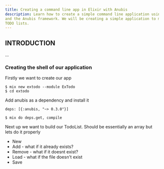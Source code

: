 ```yaml
---
title: Creating a command line app in Elixir with Anubis
description: Learn how to create a simple command line application using Elixir
and the Anubis framework. We will be creating a simple application to manage our
TODO lists.
---
```


## INTRODUCTION

...

### Creating the shell of our application

Firstly we want to create our app

    $ mix new extodo --module ExTodo
    $ cd extodo

Add anubis as a dependency and install it

    deps: [{:anubis, "~> 0.3.0"}]

    $ mix do deps.get, compile

Next up we want to build our TodoList. Should be essentially an array but lets
do it properly

* New
* Add - what if it already exists?
* Remove - what if it doesnt exist?
* Load - what if the file doesn't exist
* Save
